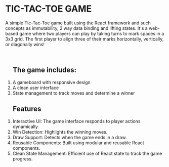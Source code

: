 <h1>TIC-TAC-TOE GAME</h1>

<p>A simple Tic-Tac-Toe game built using the React framework and such concepts as immutability, 2 way data binding and lifting states. It's a web-based game where two players can play by taking turns to mark spaces in a 3x3 grid. The first player to align three of their marks horizontally, vertically, or diagonally wins!</p></br>

<p>
  <ol>
    <h2>The game includes:</h2>
    <li>A gameboard with responsive design</li>
    <li>A clean user interface</li>
    <li>State management to track moves and determine a winner</li>
  </ol>
</p>

<p>
  <ol>
<h2>Features</h2>
<li>Interactive UI: The game interface responds to player actions dynamically.</li>
<li>Win Detection: Highlights the winning moves.</li>
<li>Draw Support: Detects when the game ends in a draw.</li>
<li>Reusable Components: Built using modular and reusable React components.</li>
<li>Clean State Management: Efficient use of React state to track the game progress.</li>
  </ol>
</p>
